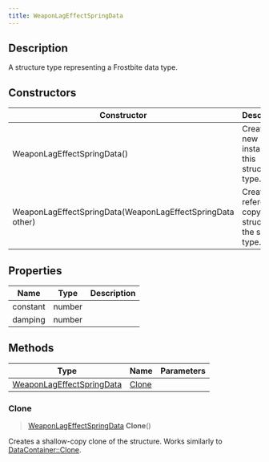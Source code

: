 ```yaml
---
title: WeaponLagEffectSpringData
---
```

## Description

A structure type representing a Frostbite data type.

## Constructors

| Constructor                                                | Description                                              |
| ---------------------------------------------------------- | -------------------------------------------------------- |
| WeaponLagEffectSpringData()                                | Create a new instance of this structure type.            |
| WeaponLagEffectSpringData(WeaponLagEffectSpringData other) | Create a reference copy of a structure of the same type. |

## Properties

| Name     | Type   | Description |
| -------- | ------ | ----------- |
| constant | number |             |
| damping  | number |             |

## Methods

| Type                                                   | Name            | Parameters |
| ------------------------------------------------------ | --------------- | ---------- |
| [WeaponLagEffectSpringData](/vext/ref/fb/weaponlageffectspringdata/) | [Clone](#clone) |            |

### Clone

> [WeaponLagEffectSpringData](/vext/ref/fb/weaponlageffectspringdata/) **Clone**()

Creates a shallow-copy clone of the structure. Works similarly to [DataContainer::Clone](/vext/ref/shared/class/datacontainer#clone).
